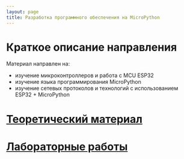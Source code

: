 ```yaml
---
layout: page
title: Разработка программного обеспечения на MicroPython
---
```



# Краткое описание направления
Материал направлен на:
* изучение микроконтроллеров и работа с MCU ESP32
* изучение языка программирования MicroPython
* изучение сетевых протоколов и технологий с использованием ESP32 + MicroPython


# [Теоретический материал]({{site.baseurl}}/micropython/theory/)

# [Лабораторные работы]({{site.baseurl}}/micropython/labs/)